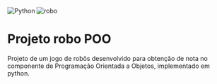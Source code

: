 ![Python](http://peteletrica.uff.br/wp-content/uploads/sites/509/2021/09/Python-logo-notext.svg_.png)
![robo](https://paulogala.com.br/wp-content/uploads/2018/08/robo.png)

# Projeto robo POO
<p>Projeto de um jogo de robôs desenvolvido para obtenção de nota no componente de Programação Orientada a Objetos, implementado em python.</p>
